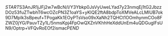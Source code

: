 $START$S3AnJR1jJFj2w7wBcN/l/Y3Ybkp0JsVyUweLYad7y23nmqEj1tG2JbzzDOz53fuZTwbhT6wcOZcPN3Z1oaYS+yKlQE2ftA8bdpToXMVeALcLMIUB7ok9D7MpIk3sBpeuf+TPogaKk1EOyPTsVso09xXaNh2TQHCt1OOmhynmCOo8FZWZ0jYG/PauvTZy1L/5nmsKpj4FpOwQXZnVKhhHeXddUnEm4uQDGuglFsUN9/Optrp+VFQvRoEOf2ismacP$END$